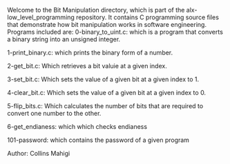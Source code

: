 Welcome to the Bit Manipulation directory, which is part of the alx-low_level_programming repository. It contains C programming source files that demonstrate how bit manipulation works in software engineering.
Programs included are:
0-binary_to_uint.c: which is a program that converts a binary string into an unsigned integer.

1-print_binary.c: which prints the binary form of a number.

2-get_bit.c: Which retrieves a bit valuie at a given index.

3-set_bit.c: Which sets the value of a given bit at a given index to 1.

4-clear_bit.c: Which sets the value of a given bit at a given index to 0.

5-flip_bits.c: Which calculates the number of bits that are required to convert one number to the other.

6-get_endianess: which which checks endianess

101-password: which contains the password of a given program

Author: Collins Mahigi 

